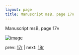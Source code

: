 ```yaml
---
layout: page
title: Manuscript msB, page 17v
---
```


Manuscript msB, page 17v

[![image](http://www.homermultitext.org/iipsrv?OBJ=IIP,1.0&FIF=/project/homer/pyramidal/deepzoom/hmt/vbbifolio/v1/vb_17v_18r.tif&WID=100&CVT=JPEG)](http://www.homermultitext.org/ict2/?urn=urn:cite2:hmt:vbbifolio.v1:vb_17v_18r)

prev:  [17r](../17r) | next:  [18r](../18r)

